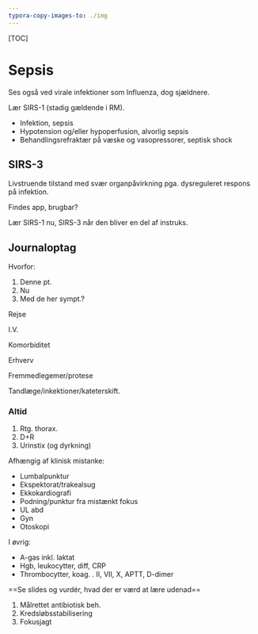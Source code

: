 ```yaml
---
typora-copy-images-to: ./img
---
```


[TOC]
# Sepsis

Ses også ved virale infektioner som Influenza, dog sjældnere.

Lær SIRS-1 (stadig gældende i RM).

+ Infektion, sepsis
+ Hypotension og/eller hypoperfusion, alvorlig sepsis
+ Behandlingsrefraktær på væske og vasopressorer, septisk shock

## SIRS-3

Livstruende tilstand med svær organpåvirkning pga. dysreguleret respons på infektion.

Findes app, brugbar?

Lær SIRS-1 nu, SIRS-3 når den bliver en del af instruks.



## Journaloptag

Hvorfor:

1. Denne pt.
2. Nu
3. Med de her sympt.?

Rejse

I.V.

Komorbiditet

Erhverv

Fremmedlegemer/protese

Tandlæge/inkektioner/kateterskift.



### **Altid**

1. Rtg. thorax.
2. D+R
3. Urinstix (og dyrkning)

Afhængig af klinisk mistanke:

- Lumbalpunktur
- Ekspektorat/trakealsug
- Ekkokardiografi
- Podning/punktur fra mistænkt fokus
- UL abd
- Gyn
- Otoskopi

I øvrig:

- A-gas inkl. laktat
- Hgb, leukocytter, diff, CRP
- Thrombocytter, koag. . II, VII, X, APTT, D-dimer

==Se slides og vurdér, hvad der er værd at lære udenad==

1. Målrettet antibiotisk beh.
2. Kredsløbsstabilisering
3. Fokusjagt